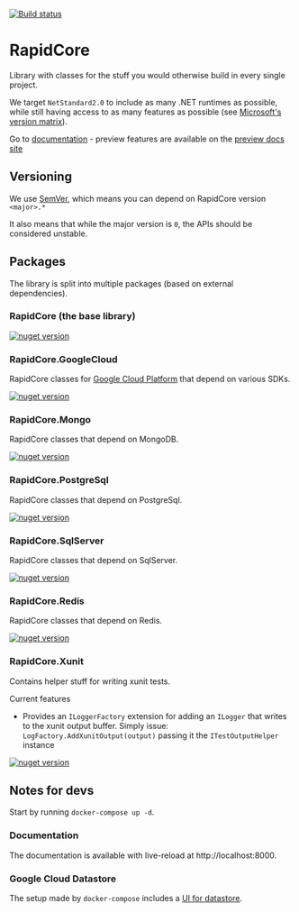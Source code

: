 [![Build status](https://ci.appveyor.com/api/projects/status/ja3vf8fp1ros6q4t/branch/master?svg=true)](https://ci.appveyor.com/project/nover/rapidcore/branch/master)

# RapidCore

Library with classes for the stuff you would otherwise build in every single project.

We target `NetStandard2.0` to include as many .NET runtimes as possible, while still having access to as many features as possible (see [Microsoft's version matrix](https://github.com/dotnet/standard/blob/master/docs/versions.md)).

Go to [documentation](http://docs.rapidcore.io/) - preview features are available on the [preview docs site](http://preview-docs.rapidcore.io/)

## Versioning

We use [SemVer](http://semver.org/), which means you can depend on RapidCore version `<major>.*`

It also means that while the major version is `0`, the APIs should be considered unstable.

## Packages

The library is split into multiple packages (based on external dependencies).

### RapidCore (the base library)

[![nuget version][nuget-image-core]][nuget-url-core]

### RapidCore.GoogleCloud

RapidCore classes for [Google Cloud Platform](https://cloud.google.com) that depend on various SDKs.

[![nuget version][nuget-image-google-cloud]][nuget-url-google-cloud]

### RapidCore.Mongo

RapidCore classes that depend on MongoDB.

[![nuget version][nuget-image-mongo]][nuget-url-mongo]

### RapidCore.PostgreSql

RapidCore classes that depend on PostgreSql.

[![nuget version][nuget-image-postgres]][nuget-url-postgres]

### RapidCore.SqlServer

RapidCore classes that depend on SqlServer.

[![nuget version][nuget-image-sqlserver]][nuget-url-sqlserver]

### RapidCore.Redis

RapidCore classes that depend on Redis.

[![nuget version][nuget-image-redis]][nuget-url-redis]

### RapidCore.Xunit

Contains helper stuff for writing xunit tests.

Current features

- Provides an `ILoggerFactory` extension for adding an `ILogger` that writes to the xunit output buffer. Simply issue: `LogFactory.AddXunitOutput(output)` passing it the `ITestOutputHelper` instance

[![nuget version][nuget-image-xunit]][nuget-url-xunit]


[nuget-image-core]: https://img.shields.io/nuget/v/RapidCore.svg
[nuget-url-core]: https://www.nuget.org/packages/RapidCore

[nuget-image-google-cloud]: https://img.shields.io/nuget/v/RapidCore.GoogleCloud.svg
[nuget-url-google-cloud]: https://www.nuget.org/packages/RapidCore.GoogleCloud

[nuget-image-mongo]: https://img.shields.io/nuget/v/RapidCore.Mongo.svg
[nuget-url-mongo]: https://www.nuget.org/packages/RapidCore.Mongo

[nuget-image-postgres]: https://img.shields.io/nuget/v/RapidCore.PostgreSql.svg
[nuget-url-postgres]: https://www.nuget.org/packages/RapidCore.PostgreSql

[nuget-image-redis]: https://img.shields.io/nuget/v/RapidCore.Redis.svg
[nuget-url-redis]: https://www.nuget.org/packages/RapidCore.Redis

[nuget-image-sqlserver]: https://img.shields.io/nuget/v/RapidCore.SqlServer.svg
[nuget-url-sqlserver]: https://www.nuget.org/packages/RapidCore.SqlServer

[nuget-image-xunit]: https://img.shields.io/nuget/v/RapidCore.Xunit.svg
[nuget-url-xunit]: https://www.nuget.org/packages/RapidCore.Xunit

## Notes for devs

Start by running `docker-compose up -d`.

### Documentation

The documentation is available with live-reload at http://localhost:8000.

### Google Cloud Datastore

The setup made by `docker-compose` includes a [UI for datastore](http://localhost:8282).

